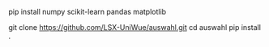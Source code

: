 pip install numpy scikit-learn pandas matplotlib

git clone https://github.com/LSX-UniWue/auswahl.git
cd auswahl
pip install .

